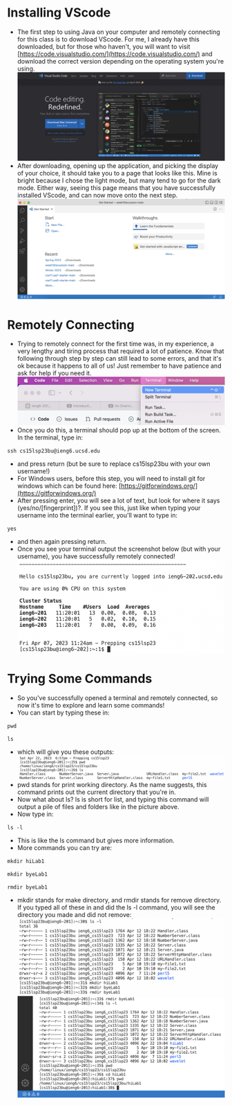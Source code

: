 # Installing VScode
* The first step to using Java on your computer and remotely connecting for this class is to download VScode. For me, I already have this downloaded, but for those who haven't, you will want to visit [https://code.visualstudio.com/](https://code.visualstudio.com/) and download the correct version depending on the operating system you're using.
![Image](vscodehome.png)
* After downloading, opening up the application, and picking the display of your choice, it should take you to a page that looks like this. Mine is bright because I chose the light mode, but many tend to go for the dark mode. Either way, seeing this page means that you have successfully installed VScode, and can now move onto the next step. 
![Image](vscodescreenshot.png)

# Remotely Connecting
* Trying to remotely connect for the first time was, in my experience, a very lengthy and tiring process that required a lot of patience. Know that following through step by step can still lead to some errors, and that it's ok because it happens to all of us! Just remember to have patience and ask for help if you need it. 
![Image](newTerminal.png)
* Once you do this, a terminal should pop up at the bottom of the screen. In the terminal, type in:
```
ssh cs15lsp23bu@ieng6.ucsd.edu
```
* and press return (but be sure to replace cs15lsp23bu with your own username!)
* For Windows users, before this step, you will need to install git for windows which can be found here: [https://gitforwindows.org/](https://gitforwindows.org/) 
* After pressing enter, you will see a lot of text, but look for where it says (yes/no/[fingerprint])?. If you see this, just like when typing your username into the terminal earlier, you'll want to type in:
```
yes
```
* and then again pressing return.
* Once you see your terminal output the screenshot below (but with your username), you have successfully remotely connected!
![Image](remotelyconnecting.png)

# Trying Some Commands
* So you've successfully opened a terminal and remotely connected, so now it's time to explore and learn some commands!
* You can start by typing these in:
```
pwd
```
```
ls
```
* which will give you these outputs:
![Image](1stcommands.png)
* pwd stands for print working directory. As the name suggests, this command prints out the current directory that you're in. 
* Now what about ls? ls is short for list, and typing this command will output a pile of files and folders like in the picture above. 
* Now type in:
```
ls -l
```
* This is like the ls command but gives more information. 
* More commands you can try are:
```
mkdir hiLab1
```
```
mkdir byeLab1
```
```
rmdir byeLab1
```
* mkdir stands for make directory, and rmdir stands for remove directory. If you typed all of these in and did the ls -l command, you will see the directory you made and did not remove:
![Image](2ndcommands.png)
![Image](3rdcommands.png)

